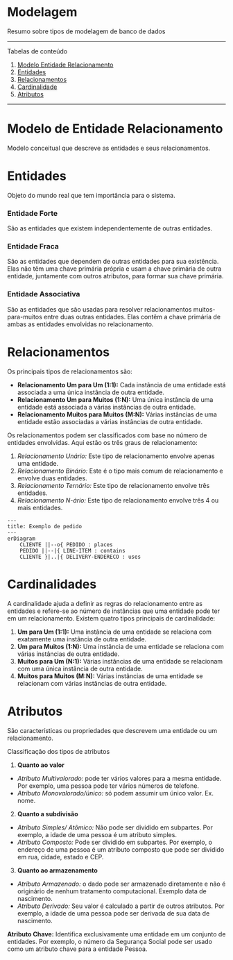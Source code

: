 # Modelagem
Resumo sobre tipos de modelagem de banco de dados

*******
Tabelas de conteúdo 
 1. [Modelo Entidade Relacionamento](#mer)
 2. [Entidades](#ent)
 3. [Relacionamentos](#rel)
 4. [Cardinalidade](#card)
 5. [Atributos](#atributos)


*******
<div id='mer'/>  

 
# Modelo de Entidade Relacionamento
Modelo conceitual que descreve as entidades e seus relacionamentos. 

<div id='ent'/> 

<div id='rel'/>
 
# Entidades
Objeto do mundo real que tem importância para o sistema. 
### Entidade Forte
São as entidades que existem independentemente de outras entidades. 
### Entidade Fraca
São as entidades que dependem de outras entidades para sua existência. Elas não têm uma chave primária própria e usam a chave primária de outra entidade, juntamente com outros atributos, para formar sua chave primária.
### Entidade Associativa
São as entidades que são usadas para resolver relacionamentos muitos-para-muitos entre duas outras entidades. Elas contêm a chave primária de ambas as entidades envolvidas no relacionamento. 

<div id='ent'/> 
  
# Relacionamentos
Os principais tipos de relacionamentos são:  
* **Relacionamento Um para Um (1:1):** Cada instância de uma entidade está associada a uma única instância de outra entidade.
* **Relacionamento Um para Muitos (1:N):** Uma única instância de uma entidade está associada a várias instâncias de outra entidade. 
* **Relacionamento Muitos para Muitos (M:N):** Várias instâncias de uma entidade estão associadas a várias instâncias de outra entidade. 

Os relacionamentos podem ser classificados com base no número de entidades envolvidas. Aqui estão os três graus de relacionamento:
1.	*Relacionamento Unário:* Este tipo de relacionamento envolve apenas uma entidade. 
2.	*Relacionamento Binário:* Este é o tipo mais comum de relacionamento e envolve duas entidades. 
3.	*Relacionamento Ternário:* Este tipo de relacionamento envolve três entidades.
4.	*Relacionamento N-ário:* Este tipo de relacionamento envolve três 4 ou mais entidades.

```mermaid 
---
title: Exemplo de pedido
---
erDiagram
    CLIENTE ||--o{ PEDIDO : places
    PEDIDO ||--|{ LINE-ITEM : contains
    CLIENTE }|..|{ DELIVERY-ENDERECO : uses
```
<!--Mais sintaxe e diagramas de exemplo [aqui](https://mermaid-js.github.io/)-->

<div id='card'/> 
  
# Cardinalidades
A cardinalidade ajuda a definir as regras do relacionamento entre as entidades e refere-se ao número de instâncias que uma entidade pode ter em um relacionamento. 
Existem quatro tipos principais de cardinalidade:
1.	**Um para Um (1:1):** Uma instância de uma entidade se relaciona com exatamente uma instância de outra entidade. 
2.	**Um para Muitos (1:N):** Uma instância de uma entidade se relaciona com várias instâncias de outra entidade. 
3.	**Muitos para Um (N:1):** Várias instâncias de uma entidade se relacionam com uma única instância de outra entidade. 
4.	**Muitos para Muitos (M:N):** Várias instâncias de uma entidade se relacionam com várias instâncias de outra entidade. 

<div id='card'/> 

# Atributos

São características ou propriedades que descrevem uma entidade ou um relacionamento. 

Classificação dos tipos de atributos

1.	**Quanto ao valor** 
*	*Atributo Multivalorado:* pode ter vários valores para a mesma entidade. Por exemplo, uma pessoa pode ter vários números de telefone.
*	*Atributo Monovalorado/único:* só podem assumir um único valor. Ex. nome.

2.	**Quanto a subdivisão**
* *Atributo Simples/ Atômico:* Não pode ser dividido em subpartes. Por exemplo, a idade de uma pessoa é um atributo simples.
*	*Atributo Composto:* Pode ser dividido em subpartes. Por exemplo, o endereço de uma pessoa é um atributo composto que pode ser dividido em rua, cidade, estado e CEP.

3.	**Quanto ao armazenamento**
*	*Atributo Armazenado:* o dado pode ser armazenado diretamente e não é originário de nenhum tratamento computacional. Exemplo data de nascimento.
*	*Atributo Derivado:* Seu valor é calculado a partir de outros atributos. Por exemplo, a idade de uma pessoa pode ser derivada de sua data de nascimento.

**Atributo Chave:** Identifica exclusivamente uma entidade em um conjunto de entidades. Por exemplo, o número da Segurança Social pode ser usado como um atributo chave para a entidade Pessoa.

